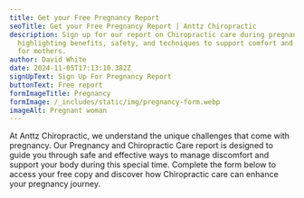 ```yaml
---
title: Get your Free Pregnancy Report
seoTitle: Get your Free Pregnancy Report | Anttz Chiropractic
description: Sign up for our report on Chiropractic care during pregnancy,
  highlighting benefits, safety, and techniques to support comfort and wellness
  for mothers.
author: David White
date: 2024-11-05T17:13:10.382Z
signUpText: Sign Up For Pregnancy Report
buttonText: Free report
formImageTitle: Pregnancy
formImage: /_includes/static/img/pregnancy-form.webp
imageAlt: Pregnant woman
---
```

At Anttz Chiropractic, we understand the unique challenges that come with pregnancy. Our Pregnancy and Chiropractic Care report is designed to guide you through safe and effective ways to manage discomfort and support your body during this special time. Complete the form below to access your free copy and discover how Chiropractic care can enhance your pregnancy journey.
